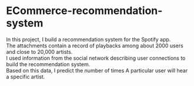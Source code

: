 # ECommerce-recommendation-system
In this project, I build a recommendation system for the Spotify app. <br>
The attachments contain a record of playbacks among about 2000 users and close to 20,000 artists.<br>
I used information from the social network describing user connections to build the recommendation system.<br>
Based on this data, I predict the number of times A particular user will hear a specific artist.
